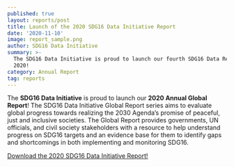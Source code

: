 ```yaml
---
published: true
layout: reports/post
title: Launch of the 2020 SDG16 Data Initiative Report
date: '2020-11-10'
image: report_sample.png
author: SDG16 Data Initiative
summary: >-
  The SDG16 Data Initiative is proud to launch our fourth SDG16 Data Report for
  2020!
category: Annual Report
tag: reports
---
```

The **SDG16 Data Initiative** is proud to launch our **2020 Annual Global Report**! The SDG16 Data Initiative Global Report series aims to evaluate global progress towards realizing the 2030 Agenda’s promise of peaceful, just and inclusive societies. The Global Report provides governments, UN officials, and civil society stakeholders with a resource to help understand progress on SDG16 targets and an evidence base for them to identify gaps and shortcomings in both implementing and monitoring SDG16.

[Download the 2020 SDG16 Data Initiative Report!](https://drive.google.com/file/d/1TuSISe7KJCmU1UXCTAqfVvgm8Q0hf2BJ/view?usp=sharing)